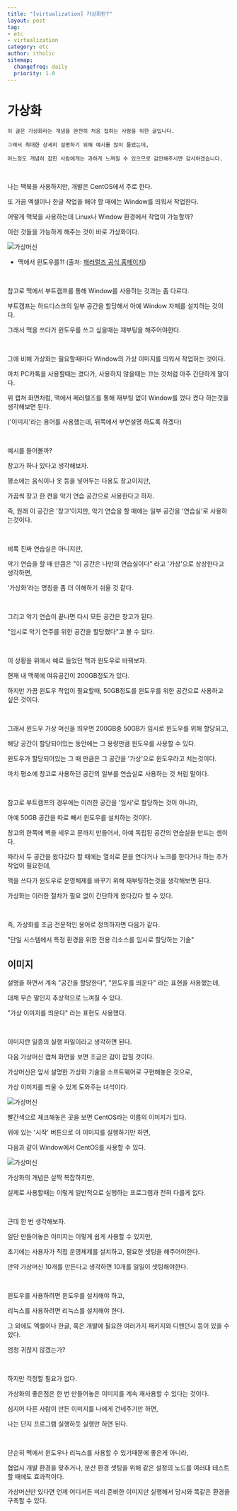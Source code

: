 ```yaml
---
title: "[virtualization] 가상화란?"
layout: post
tag:
- etc
- virtualization
category: etc
author: itholic
sitemap:
  changefreq: daily
  priority: 1.0
---
```


# 가상화

```
이 글은 가상화라는 개념을 완전히 처음 접하는 사람을 위한 글입니다.

그래서 최대한 상세히 설명하기 위해 예시를 많이 들었는데,

어느정도 개념히 잡힌 사람에게는 과하게 느껴질 수 있으므로 감안해주시면 감사하겠습니다.
```

<br/>

나는 맥북을 사용하지만, 개발은 CentOS에서 주로 한다.

또 가끔 엑셀이나 한글 작업을 해야 할 때에는 Window를 띄워서 작업한다.

어떻게 맥북을 사용하는데 Linux나 Window 환경에서 작업이 가능할까?

이런 것들을 가능하게 해주는 것이 바로 가상화이다.

![가상머신](/assets/images/2018/11/08/parallels.PNG)

- 맥에서 윈도우를?! (출처: <a href="https://www.parallels.com/kr/landingpage/pd/general/?gclid=EAIaIQobChMIrL3QwN_E3gIV0wMqCh10UQ17EAAYASAAEgI3z_D_BwE" target="_blank">패러럴즈 공식 홈페이지</a>)

<br/>

참고로 맥에서 부트캠프를 통해 Window를 사용하는 것과는 좀 다르다.

부트캠프는 하드디스크의 일부 공간을 할당해서 아예 Window 자체를 설치하는 것이다.

그래서 맥을 쓰다가 윈도우를 쓰고 싶을때는 재부팅을 해주어야한다.

<br/>

그에 비해 가상화는 필요할때마다 Window의 가상 이미지를 띄워서 작업하는 것이다.

마치 PC카톡을 사용할때는 켰다가, 사용하지 않을때는 끄는 것처럼 아주 간단하게 말이다.

위 캡쳐 화면처럼, 맥에서 페러렐즈를 통해 재부팅 없이 Window를 껐다 켰다 하는것을 생각해보면 된다.

('이미지'라는 용어를 사용했는데, 뒤쪽에서 부연설명 하도록 하겠다)

<br/>

예시를 들어볼까?

창고가 하나 있다고 생각해보자.

평소에는 음식이나 옷 등을 넣어두는 다용도 창고이지만,

가끔씩 창고 한 켠을 악기 연습 공간으로 사용한다고 하자.

즉, 원래 이 공간은 '창고'이지만, 악기 연습을 할 때에는 일부 공간을 '연습실'로 사용하는것이다.

<br/>

비록 진짜 연습실은 아니지만,

악기 연습을 할 때 만큼은 "이 공간은 나만의 연습실이다" 라고 '가상'으로 상상한다고 생각하면,

'가상화'라는 명칭을 좀 더 이해하기 쉬울 것 같다.

<br/>

그리고 악기 연습이 끝나면 다시 모든 공간은 창고가 된다.

"임시로 악기 연주를 위한 공간을 할당했다"고 볼 수 있다.

<br/>

이 상황을 위에서 예로 들었던 맥과 윈도우로 바꿔보자.

현재 내 맥북에 여유공간이 200GB정도가 있다.

하지만 가끔 윈도우 작업이 필요할때, 50GB정도를 윈도우를 위한 공간으로 사용하고 싶은 것이다.

<br/>

그래서 윈도우 가상 머신을 띄우면 200GB중 50GB가 임시로 윈도우를 위해 할당되고,

해당 공간이 할당되어있는 동안에는 그 용량만큼 윈도우를 사용할 수 있다.

윈도우가 할당되어있는 그 때 만큼은 그 공간을 '가상'으로 윈도우라고 치는것이다.

마치 평소에 창고로 사용하던 공간의 일부를 연습실로 사용하는 것 처럼 말이다.

<br/>

참고로 부트캠프의 경우에는 이러한 공간을 '임시'로 할당하는 것이 아니라, 

아예 50GB 공간을 따로 빼서 윈도우를 설치하는 것이다.

창고의 한쪽에 벽을 세우고 문까지 만들어서, 아예 독립된 공간의 연습실을 만드는 셈이다.

따라서 두 공간을 왔다갔다 할 때에는 열쇠로 문을 연다거나 노크를 한다거나 하는 추가 작업이 필요한데,

맥을 쓰다가 윈도우로 운영체제를 바꾸기 위해 재부팅하는것을 생각해보면 된다.

가상화는 이러한 절차가 필요 없이 간단하게 왔다갔다 할 수 있다.

<br/>

즉, 가상화를 조금 전문적인 용어로 정의하자면 다음가 같다.

"단일 시스템에서 특정 환경을 위한 전용 리소스를 임시로 할당하는 기술"


## 이미지



설명을 하면서 계속 "공간을 할당한다", "윈도우를 띄운다" 라는 표현을 사용했는데,

대체 무슨 말인지 추상적으로 느껴질 수 있다.

"가상 이미지를 띄운다" 라는 표현도 사용했다.

<br/>

이미지란 일종의 실행 파일이라고 생각하면 된다.

다음 가상머신 캡쳐 화면을 보면 조금은 감이 잡힐 것이다.

가상머신은 앞서 설명한 가상화 기술을 소프트웨어로 구현해놓은 것으로,

가상 이미지를 띄울 수 있게 도와주는 녀석이다.

![가상머신](/assets/images/2018/11/08/virtualmachine.PNG)

빨간색으로 체크해놓은 곳을 보면 CentOS라는 이름의 이미지가 있다.

위에 있는 '시작' 버튼으로 이 이미지를 실행하기만 하면,

다음과 같이 Window에서 CentOS를 사용할 수 있다.

![가상머신](/assets/images/2018/11/08/virtualmachine2.PNG)

가상화의 개념은 살짝 복잡하지만,

실제로 사용할때는 이렇게 일반적으로 실행하는 프로그램과 전혀 다를게 없다.

<br/>

근데 한 번 생각해보자.

일단 만들어놓은 이미지는 이렇게 쉽게 사용할 수 있지만,

초기에는 사용자가 직접 운영체제를 설치하고, 필요한 셋팅을 해주어야한다.

만약 가상머신 10개를 만든다고 생각하면 10개를 일일이 셋팅해야한다.

<br/>

윈도우를 사용하려면 윈도우를 설치해야 하고,

리눅스를 사용하려면 리눅스를 설치해야 한다.

그 외에도 엑셀이나 한글, 혹은 개발에 필요한 여러가지 패키지와 디펜던시 등이 있을 수 있다.

엄청 귀찮지 않겠는가?

<br/>

하지만 걱정할 필요가 없다.

가상화의 좋은점은 한 번 만들어놓은 이미지를 계속 재사용할 수 있다는 것이다.

심지어 다른 사람이 만든 이미지를 나에게 건네주기만 하면,

나는 단지 프로그램 실행하듯 실행만 하면 된다.

<br/>

단순히 맥에서 윈도우나 리눅스를 사용할 수 있기때문에 좋은게 아니라,

협업시 개발 환경을 맞추거나, 분산 환경 셋팅을 위해 같은 설정의 노드를 여러대 테스트 할 때에도 효과적이다.

가상머신만 있다면 언제 어디서든 미리 준비한 이미지만 실행해서 당시와 똑같은 환경을 구축할 수 있다.

